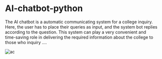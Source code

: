 
# AI-chatbot-python
The AI chatbot is a automatic communicating system for a college inquiry. Here, the user has to place their queries as input, and the system bot replies according to the question. This system can play a very convenient and time-saving role in delivering the required information about the college to those who inquiry ....


![ac](https://user-images.githubusercontent.com/17751104/161262593-2a32d051-7625-4a06-9fe2-66a4e5224a79.png)



